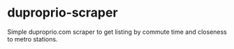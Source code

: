 # duproprio-scraper

Simple duproprio.com scraper to get listing by commute time and closeness to metro stations.
